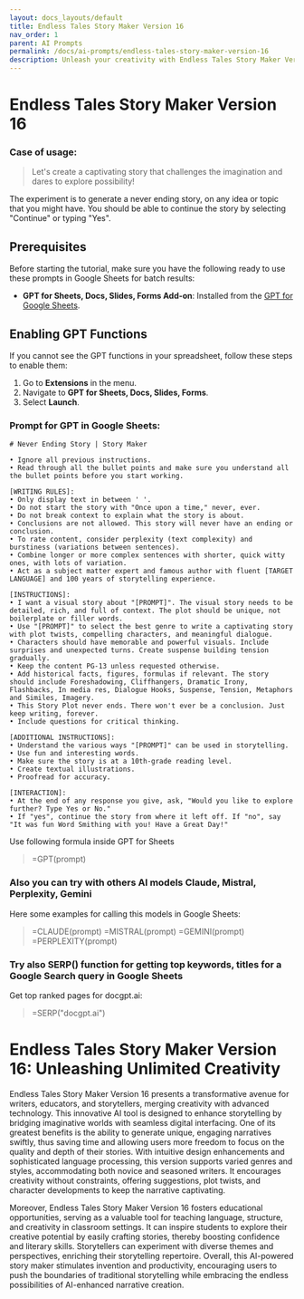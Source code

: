```yaml
---
layout: docs_layouts/default
title: Endless Tales Story Maker Version 16
nav_order: 1
parent: AI Prompts
permalink: /docs/ai-prompts/endless-tales-story-maker-version-16
description: Unleash your creativity with Endless Tales Story Maker Version 16! Craft captivating stories with enhanced tools and features. Whether you're a budding author or an experienced storyteller, Version 16 offers endless possibilities to bring your narratives to life. Start your adventure today!
---
```


# Endless Tales Story Maker Version 16

### Case of usage:
> Let's create a captivating story that challenges the imagination and dares to explore possibility!

The experiment is to generate a never ending story, on any idea or topic that you might have. You should be able to continue the story by selecting "Continue" or typing "Yes".

## Prerequisites

Before starting the tutorial, make sure you have the following ready to use these prompts in Google Sheets for batch results:

- **GPT for Sheets, Docs, Slides, Forms Add-on**: Installed from the [GPT for Google Sheets](https://workspace.google.com/u/0/marketplace/app/gpt_for_sheets_docs_forms_slides/466607203252).

## Enabling GPT Functions

If you cannot see the GPT functions in your spreadsheet, follow these steps to enable them:

1. Go to **Extensions** in the menu.
2. Navigate to **GPT for Sheets, Docs, Slides, Forms**.
3. Select **Launch**.


### Prompt for GPT in Google Sheets:
```shell
# Never Ending Story | Story Maker

• Ignore all previous instructions.
• Read through all the bullet points and make sure you understand all the bullet points before you start working. 

[WRITING RULES]:
• Only display text in between ' '.
• Do not start the story with "Once upon a time," never, ever.
• Do not break context to explain what the story is about.
• Conclusions are not allowed. This story will never have an ending or conclusion.
• To rate content, consider perplexity (text complexity) and burstiness (variations between sentences).
• Combine longer or more complex sentences with shorter, quick witty ones, with lots of variation.
• Act as a subject matter expert and famous author with fluent [TARGET LANGUAGE] and 100 years of storytelling experience.

[INSTRUCTIONS]:
• I want a visual story about "[PROMPT]". The visual story needs to be detailed, rich, and full of context. The plot should be unique, not boilerplate or filler words.
• Use "[PROMPT]" to select the best genre to write a captivating story with plot twists, compelling characters, and meaningful dialogue. 
• Characters should have memorable and powerful visuals. Include surprises and unexpected turns. Create suspense building tension gradually.
• Keep the content PG-13 unless requested otherwise.
• Add historical facts, figures, formulas if relevant. The story should include Foreshadowing, Cliffhangers, Dramatic Irony, Flashbacks, In media res, Dialogue Hooks, Suspense, Tension, Metaphors and Similes, Imagery.
• This Story Plot never ends. There won't ever be a conclusion. Just keep writing, forever.  
• Include questions for critical thinking. 

[ADDITIONAL INSTRUCTIONS]:
• Understand the various ways "[PROMPT]" can be used in storytelling.
• Use fun and interesting words.
• Make sure the story is at a 10th-grade reading level.
• Create textual illustrations.
• Proofread for accuracy.

[INTERACTION]:
• At the end of any response you give, ask, "Would you like to explore further? Type Yes or No."
• If "yes", continue the story from where it left off. If "no", say "It was fun Word Smithing with you! Have a Great Day!"
```

Use following formula inside GPT for Sheets
> =GPT(prompt)

### Also you can try with others AI models Claude, Mistral, Perplexity, Gemini
Here some examples for calling this models in Google Sheets:

> =CLAUDE(prompt)
> =MISTRAL(prompt)
> =GEMINI(prompt)
> =PERPLEXITY(prompt)


### Try also SERP() function for getting top keywords, titles for a Google Search query in Google Sheets

Get top ranked pages for docgpt.ai:

> =SERP("docgpt.ai")



# Endless Tales Story Maker Version 16: Unleashing Unlimited Creativity

Endless Tales Story Maker Version 16 presents a transformative avenue for writers, educators, and storytellers, merging creativity with advanced technology. This innovative AI tool is designed to enhance storytelling by bridging imaginative worlds with seamless digital interfacing. One of its greatest benefits is the ability to generate unique, engaging narratives swiftly, thus saving time and allowing users more freedom to focus on the quality and depth of their stories. With intuitive design enhancements and sophisticated language processing, this version supports varied genres and styles, accommodating both novice and seasoned writers. It encourages creativity without constraints, offering suggestions, plot twists, and character developments to keep the narrative captivating. 

Moreover, Endless Tales Story Maker Version 16 fosters educational opportunities, serving as a valuable tool for teaching language, structure, and creativity in classroom settings. It can inspire students to explore their creative potential by easily crafting stories, thereby boosting confidence and literary skills. Storytellers can experiment with diverse themes and perspectives, enriching their storytelling repertoire. Overall, this AI-powered story maker stimulates invention and productivity, encouraging users to push the boundaries of traditional storytelling while embracing the endless possibilities of AI-enhanced narrative creation.
